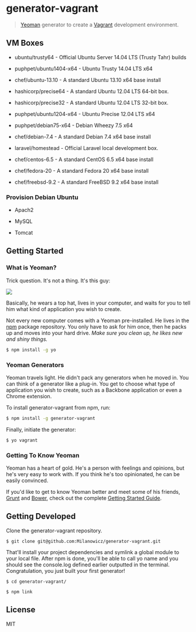 # generator-vagrant

> [Yeoman](http://yeoman.io) generator to create a [Vagrant](http://www.vagrantup.com/) development environment.


## VM Boxes

* ubuntu/trusty64 - Official Ubuntu Server 14.04 LTS (Trusty Tahr) builds

* puphpet/ubuntu1404-x64 - Ubuntu Trusty 14.04 LTS x64

* chef/ubuntu-13.10 - A standard Ubuntu 13.10 x64 base install

* hashicorp/precise64 - A standard Ubuntu 12.04 LTS 64-bit box.

* hashicorp/precise32 - A standard Ubuntu 12.04 LTS 32-bit box.

* puphpet/ubuntu1204-x64 - Ubuntu Precise 12.04 LTS x64

* puphpet/debian75-x64 - Debian Wheezy 7.5 x64

* chef/debian-7.4 - A standard Debian 7.4 x64 base install

* laravel/homestead - Official Laravel local development box.

* chef/centos-6.5 - A standard CentOS 6.5 x64 base install

* chef/fedora-20 - A standard Fedora 20 x64 base install

* chef/freebsd-9.2 - A standard FreeBSD 9.2 x64 base install


### Provision Debian Ubuntu

* Apach2

* MySQL

* Tomcat


## Getting Started

### What is Yeoman?

Trick question. It's not a thing. It's this guy:

![](http://i.imgur.com/JHaAlBJ.png)

Basically, he wears a top hat, lives in your computer, and waits for you to tell him what kind of application you wish to create.

Not every new computer comes with a Yeoman pre-installed. He lives in the [npm](https://npmjs.org) package repository. You only have to ask for him once, then he packs up and moves into your hard drive. *Make sure you clean up, he likes new and shiny things.*

```bash
$ npm install -g yo
```

### Yeoman Generators

Yeoman travels light. He didn't pack any generators when he moved in. You can think of a generator like a plug-in. You get to choose what type of application you wish to create, such as a Backbone application or even a Chrome extension.

To install generator-vagrant from npm, run:

```bash
$ npm install -g generator-vagrant
```

Finally, initiate the generator:

```bash
$ yo vagrant
```

### Getting To Know Yeoman

Yeoman has a heart of gold. He's a person with feelings and opinions, but he's very easy to work with. If you think he's too opinionated, he can be easily convinced.

If you'd like to get to know Yeoman better and meet some of his friends, [Grunt](http://gruntjs.com) and [Bower](http://bower.io), check out the complete [Getting Started Guide](https://github.com/yeoman/yeoman/wiki/Getting-Started).


## Getting Developed


Clone the generator-vagrant repository.

```
$ git clone git@github.com:Milanowicz/generator-vagrant.git
```

That'll install your project dependencies and symlink a global module to your local file. After npm is done, you'll be able to call yo name and you should see the console.log defined earlier outputted in the terminal. Congratulation, you just built your first generator!

```
$ cd generator-vagrant/
```

```
$ npm link
```


## License

MIT
